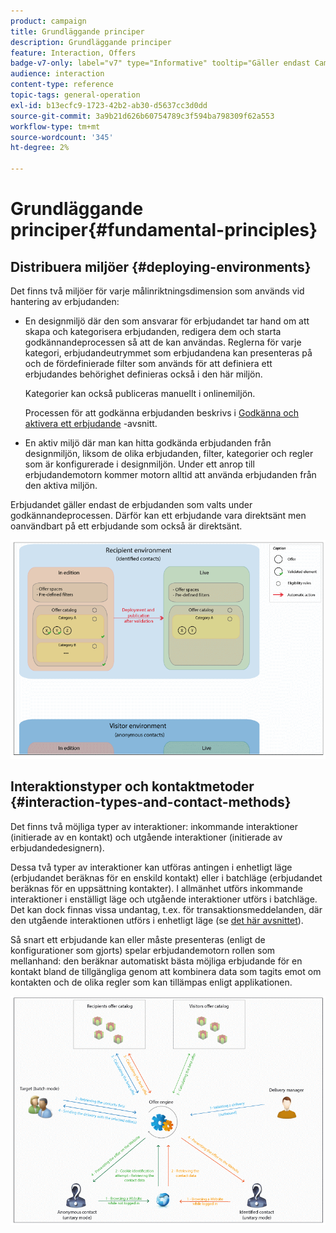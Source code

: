 ```yaml
---
product: campaign
title: Grundläggande principer
description: Grundläggande principer
feature: Interaction, Offers
badge-v7-only: label="v7" type="Informative" tooltip="Gäller endast Campaign Classic v7"
audience: interaction
content-type: reference
topic-tags: general-operation
exl-id: b13ecfc9-1723-42b2-ab30-d5637cc3d0dd
source-git-commit: 3a9b21d626b60754789c3f594ba798309f62a553
workflow-type: tm+mt
source-wordcount: '345'
ht-degree: 2%

---
```


# Grundläggande principer{#fundamental-principles}



## Distribuera miljöer {#deploying-environments}

Det finns två miljöer för varje målinriktningsdimension som används vid hantering av erbjudanden:

* En designmiljö där den som ansvarar för erbjudandet tar hand om att skapa och kategorisera erbjudanden, redigera dem och starta godkännandeprocessen så att de kan användas. Reglerna för varje kategori, erbjudandeutrymmet som erbjudandena kan presenteras på och de fördefinierade filter som används för att definiera ett erbjudandes behörighet definieras också i den här miljön.

  Kategorier kan också publiceras manuellt i onlinemiljön.

  Processen för att godkänna erbjudanden beskrivs i [Godkänna och aktivera ett erbjudande](../../interaction/using/approving-and-activating-an-offer.md) -avsnitt.

* En aktiv miljö där man kan hitta godkända erbjudanden från designmiljön, liksom de olika erbjudanden, filter, kategorier och regler som är konfigurerade i designmiljön. Under ett anrop till erbjudandemotorn kommer motorn alltid att använda erbjudanden från den aktiva miljön.

Erbjudandet gäller endast de erbjudanden som valts under godkännandeprocessen. Därför kan ett erbjudande vara direktsänt men oanvändbart på ett erbjudande som också är direktsänt.

![](assets/architecture_interaction1.png)

## Interaktionstyper och kontaktmetoder {#interaction-types-and-contact-methods}

Det finns två möjliga typer av interaktioner: inkommande interaktioner (initierade av en kontakt) och utgående interaktioner (initierade av erbjudandedesignern).

Dessa två typer av interaktioner kan utföras antingen i enhetligt läge (erbjudandet beräknas för en enskild kontakt) eller i batchläge (erbjudandet beräknas för en uppsättning kontakter). I allmänhet utförs inkommande interaktioner i enställigt läge och utgående interaktioner utförs i batchläge. Det kan dock finnas vissa undantag, t.ex. för transaktionsmeddelanden, där den utgående interaktionen utförs i enhetligt läge (se [det här avsnittet](../../message-center/using/about-transactional-messaging.md)).

Så snart ett erbjudande kan eller måste presenteras (enligt de konfigurationer som gjorts) spelar erbjudandemotorn rollen som mellanhand: den beräknar automatiskt bästa möjliga erbjudande för en kontakt bland de tillgängliga genom att kombinera data som tagits emot om kontakten och de olika regler som kan tillämpas enligt applikationen.

![](assets/architecture_interaction2.png)
